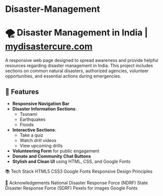 # Disaster-Management

# 🌪️ Disaster Management in India | [mydisastercure.com](#)

A responsive web page designed to spread awareness and provide helpful resources regarding disaster management in India. This project includes sections on common natural disasters, authorized agencies, volunteer opportunities, and essential actions during emergencies.

## 🚀 Features

- **Responsive Navigation Bar**
- **Disaster Information Sections**:
  - Tsunami
  - Earthquakes
  - Floods
- **Interactive Sections**:
  - Take a quiz
  - Watch drill videos
  - View upcoming drills
- **Volunteering Form** for public engagement
- **Donate and Community Chat Buttons**
- **Stylish and Clean UI** using HTML, CSS, and Google Fonts

📚 Tech Stack
HTML5
CSS3
Google Fonts
Responsive Design Principles

🙌 Acknowledgements
National Disaster Response Force (NDRF)
State Disaster Response Force (SDRF)
Pexels for images
Google Fonts

